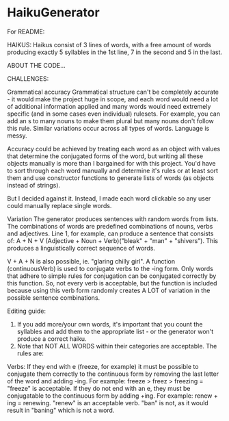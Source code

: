 # HaikuGenerator

For README:

HAIKUS:
Haikus consist of 3 lines of words, with a free amount of words producing exactly 5 syllables in the 1st line, 7 in the second and 5 in the last. 

ABOUT THE CODE...

CHALLENGES: 

Grammatical accuracy
Grammatical structure can't be completely accurate - it would make the project huge in scope, and each word would need a lot of additional information applied and many words would need extremely specific (and in some cases even individual) rulesets. For example, you can add an s to many nouns to make them plural but many nouns don't follow this rule. Similar variations occur across all types of words. Language is messy.

Accuracy could be achieved by treating each word as an object with values that determine the conjugated forms of the word, but writing all these objects manually is more than I bargained for with this project. You'd have to sort through each word manually and determine it's rules or at least sort them and use constructor functions to generate lists of words (as objects instead of strings).

But I decided against it. Instead, I made each word clickable so any user could manually replace single words. 

Variation
The generator produces sentences with random words from lists. The combinations of words are predefined combinations of nouns, verbs and adjectives. Line 1, for example, can produce a sentence that consists of: A + N + V (Adjective + Noun + Verb)("bleak" + "man" + "shivers"). This produces a linguistically correct sequence of words. 

V + A + N is also possible, ie. "glaring chilly girl". A function (continuousVerb) is used to conjugate verbs to the -ing form. Only words that adhere to simple rules for conjugation can be conjugated correctly by this function. So, not every verb is acceptable, but the function is included because using this verb form randomly creates A LOT of variation in the possible sentence combinations.

Editing guide:

1) If you add more/your own words, it's important that you count the syllables and add them to the appropriate list - or the generator won't produce a correct haiku.
2) Note that NOT ALL WORDS within their categories are acceptable. The rules are:

Verbs: 
If they end with e (freeze, for example) it must be possible to conjugate them correctly to the continuous form by removing the last letter of the word and adding -ing. For example: freeze > freez > freezing = "freeze" is acceptable.
If they do not end with an e, they must be conjugatable to the continuous form by adding +ing. For example: renew + ing = renewing. "renew" is an acceptable verb. "ban" is not, as it would result in "baning" which is not a word.